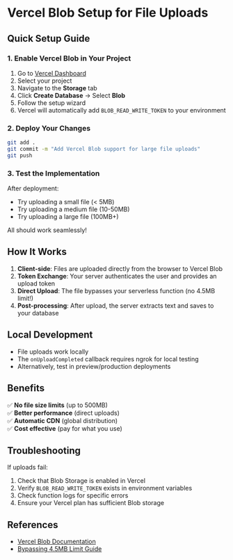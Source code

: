 # Vercel Blob Setup for File Uploads

## Quick Setup Guide

### 1. Enable Vercel Blob in Your Project

1. Go to [Vercel Dashboard](https://vercel.com/dashboard)
2. Select your project
3. Navigate to the **Storage** tab
4. Click **Create Database** → Select **Blob**
5. Follow the setup wizard
6. Vercel will automatically add `BLOB_READ_WRITE_TOKEN` to your environment

### 2. Deploy Your Changes

```bash
git add .
git commit -m "Add Vercel Blob support for large file uploads"
git push
```

### 3. Test the Implementation

After deployment:
- Try uploading a small file (< 5MB)
- Try uploading a medium file (10-50MB)
- Try uploading a large file (100MB+)

All should work seamlessly!

## How It Works

1. **Client-side**: Files are uploaded directly from the browser to Vercel Blob
2. **Token Exchange**: Your server authenticates the user and provides an upload token
3. **Direct Upload**: The file bypasses your serverless function (no 4.5MB limit!)
4. **Post-processing**: After upload, the server extracts text and saves to your database

## Local Development

- File uploads work locally
- The `onUploadCompleted` callback requires ngrok for local testing
- Alternatively, test in preview/production deployments

## Benefits

✅ **No file size limits** (up to 500MB)  
✅ **Better performance** (direct uploads)  
✅ **Automatic CDN** (global distribution)  
✅ **Cost effective** (pay for what you use)  

## Troubleshooting

If uploads fail:
1. Check that Blob Storage is enabled in Vercel
2. Verify `BLOB_READ_WRITE_TOKEN` exists in environment variables
3. Check function logs for specific errors
4. Ensure your Vercel plan has sufficient Blob storage

## References

- [Vercel Blob Documentation](https://vercel.com/docs/storage/vercel-blob)
- [Bypassing 4.5MB Limit Guide](https://vercel.com/guides/how-to-bypass-vercel-body-size-limit-serverless-functions) 